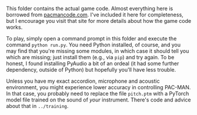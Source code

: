 This folder contains the actual game code. Almost everything here is borrowed from [pacmancode.com](pacmancode.com).
I've included it here for completeness,
but I encourage you visit that site for more details about how the game code works.

To play, simply open a command prompt in this folder and execute the command `python run.py`.
You need Python installed, of course, and you may find that you're missing some modules,
in which case it should tell you which are missing;
just install them (e.g., via `pip`) and try again.
To be honest, I found installing PyAudio a bit of an ordeal (it had some further dependency,
outside of Python) but hopefully you'll have less trouble.

Unless you have my exact accordion, microphone and acoustic environment,
you might experience lower accuracy in controlling PAC-MAN.
In that case, you probably need to replace the file `pitch.ptm`
with a PyTorch model file trained on the sound of *your* instrument.
There's code and advice about that in `../training`.
